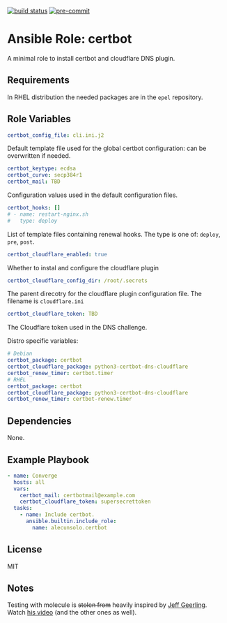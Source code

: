 [![build status](https://github.com/alecunsolo/ansible-role-certbot/actions/workflows/ci.yml/badge.svg)](https://github.com/alecunsolo/ansible-role-certbot/actions/workflows/ci.yml)
[![pre-commit](https://img.shields.io/badge/pre--commit-enabled-brightgreen?logo=pre-commit)](https://github.com/pre-commit/pre-commit)

Ansible Role: certbot
=========

A minimal role to install certbot and cloudflare DNS plugin.

Requirements
------------

In RHEL distribution the needed packages are in the `epel` repository.

Role Variables
--------------

```yaml
certbot_config_file: cli.ini.j2
```
Default template file used for the global certbot configuration: can be overwritten if needed.
```yaml
certbot_keytype: ecdsa
certbot_curve: secp384r1
certbot_mail: TBD
```
Configuration values used in the default configuration files.
```yaml
certbot_hooks: []
# - name: restart-nginx.sh
#   type: deploy
```
List of template files containing renewal hooks. The type is one of: `deploy`, `pre`, `post`.
```yaml
certbot_cloudflare_enabled: true
```
Whether to instal and configure the cloudflare plugin
```yaml
certbot_cloudflare_config_dir: /root/.secrets
```
The parent direcotry for the cloudflare plugin configuration file. The filename is `cloudflare.ini`
```yaml
certbot_cloudflare_token: TBD
```
The Cloudflare token used in the DNS challenge.

Distro specific variables:
```yaml
# Debian
certbot_package: certbot
certbot_cloudflare_package: python3-certbot-dns-cloudflare
certbot_renew_timer: certbot.timer
# RHEL
certbot_package: certbot
certbot_cloudflare_package: python3-certbot-dns-cloudflare
certbot_renew_timer: certbot-renew.timer
```

Dependencies
------------

None.

Example Playbook
----------------

```yaml
- name: Converge
  hosts: all
  vars:
    certbot_mail: certbotmail@example.com
    certbot_cloudflare_token: supersecrettoken
  tasks:
    - name: Include certbot.
      ansible.builtin.include_role:
        name: alecunsolo.certbot
```

License
-------

MIT

Notes
-----

Testing with molecule is ~~stolen from~~ heavily inspired by [Jeff Geerling](https://www.jeffgeerling.com/). Watch [his video](https://youtu.be/FaXVZ60o8L8) (and the other ones as well).

